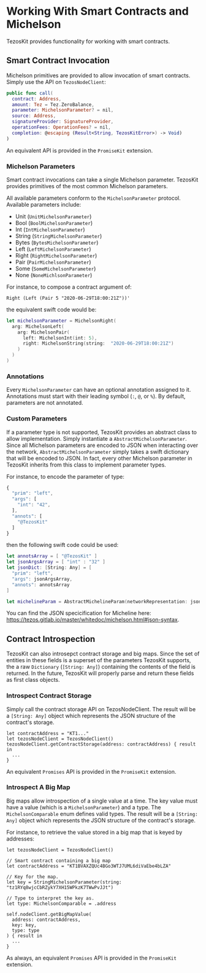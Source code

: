 # Working With Smart Contracts and Michelson

TezosKit provides functionality for working with smart contracts.

## Smart Contract Invocation

Michelson primitives are provided to allow invocation of smart contracts. Simply use the API on `TezosNodeClient`:

```swift
public func call(
  contract: Address,
  amount: Tez = Tez.ZeroBalance,
  parameter: MichelsonParameter? = nil,
  source: Address,
  signatureProvider: SignatureProvider,
  operationFees: OperationFees? = nil,
  completion: @escaping (Result<String, TezosKitError>) -> Void)
)
```

An equivalent API is provided in the `PromiseKit` extension.

### Michelson Parameters

Smart contract invocations can take a single Michelson parameter. TezosKit provides primitives of the most common Michelson parameters.

All available parameters conform to the `MichelsonParameter` protocol. Available parameters include:
- Unit (`UnitMichelsonParameter`)
- Bool (`BoolMichelsonParameter`)
- Int (`IntMichelsonParameter`)
- String (`StringMichelsonParameter`)
- Bytes (`BytesMichelsonParameter`)
- Left (`LeftMichelsonParameter`)
- Right (`RightMichelsonParameter`)
- Pair (`PairMichelsonParameter`) 
- Some (`SomeMichelsonParameter`)
- None (`NoneMichlsonParameter`)

For instance, to compose a contract argument of:
```
Right (Left (Pair 5 "2020-06-29T18:00:21Z"))'
```

the equivalent swift code would be:
```swift
let michelsonParameter = MichelsonRight(
  arg: MichelsonLeft(
    arg: MichelsonPair(
      left: MichelsonInt(int: 5),
      right: MichelsonString(string:  "2020-06-29T18:00:21Z")
    )
  )
)
```

### Annotations

Every `MichelsonParameter` can have an optional annotation assigned to it. Annotations must start with their leading symbol (`:`, `@`, or `%`). By default, parameters are not annotated.

### Custom Parameters

If a parameter type is not supported, TezosKit provides an abstract class to allow implementation. Simply instantiate a `AbstractMichelsonParameter`. Since all Michelson parameters are encoded to JSON when interacting over the network, `AbstractMichelsonParameter` simply takes a swift dictionary that will be encoded to JSON. In fact, every other Michelson parameter in TezosKit inherits from this class to implement parameter types.

For instance, to encode the parameter of type:
```javascript
{
  "prim": "left",
  "args": [
    "int": "42",
  ],
  "annots": [
    "@TezosKit"
  ]
}
```

then the following swift code could be used:
```swift
let annotsArray = [ "@TezosKit" ]
let jsonArgsArray = [ "int" : "32" ]
let jsonDict: [String: Any] = [
  "prim": "left",
  "args": jsonArgsArray,
  "annots": annotsArray
]

let michelineParam = AbstractMichelineParam(networkRepresentation: jsonDict)
```

You can find the JSON specicification for Micheline here: https://tezos.gitlab.io/master/whitedoc/michelson.html#json-syntax.

## Contract Introspection

TezosKit can also introsepct contract storage and big maps. Since the set of entities in these fields is a superset of the parameters TezosKit supports, the a raw `Dictionary` (`[String: Any]`) containing the contents of the field is returned. In the future, TezosKit will properly parse and return these fields as first class objects. 

### Introspect Contract Storage
Simply call the contract storage API on TezosNodeClient. The result will be a `[String: Any]` object which represents the JSON structure of the contract's storage.

```
let contractAddress = "KT1..."
let tezosNodeClient = TezosNodeClient()
tezosNodeClient.getContractStorage(address: contractAddress) { result in
  ...
}
```

An equivalent `Promises` API is provided in the `PromiseKit` extension.

### Introspect A Big Map
Big maps allow introspection of a single value at a time. The key value must have a value (which is a `MichelsonParameter`) and a type. The `MichelsonComparable` enum defines valid types. The result will be a `[String: Any]` object which represents the JSON structure of the contract's storage.

For instance, to retrieve the value stored in a big map that is keyed by addresses:

```
let tezosNodeClient = TezosNodeClient()

// Smart contract containing a big map
let contractAddress = "KT1BVAXZQUc4BGo3WTJ7UML6diVaEbe4bLZA"

// Key for the map.
let key = StringMichelsonParameter(string: "tz1RYq8wjcCbRZykY7XH15WPkzK7TWwPvJJt")

// Type to interpret the key as.
let type: MichelsonComparable = .address

self.nodeClient.getBigMapValue(
  address: contractAddress,
  key: key,
  type: type
) { result in
  ...
}
```

As always, an equivalent `Promises` API is provided in the `PromiseKit` extension.

